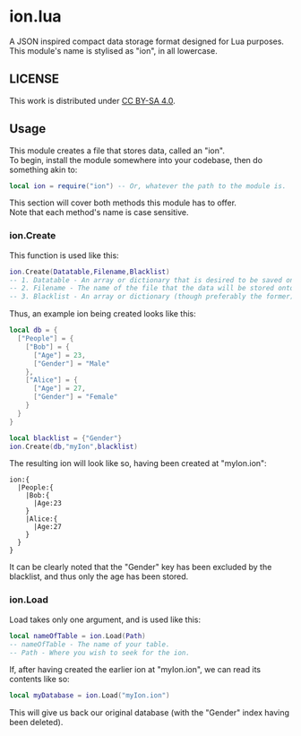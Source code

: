 # ion.lua

A JSON inspired compact data storage format designed for Lua purposes.
This module's name is stylised as "ion", in all lowercase.

## LICENSE

This work is distributed under [CC BY-SA 4.0](https://creativecommons.org/licenses/by-sa/4.0/).

## Usage

This module creates a file that stores data, called an "ion".\
To begin, install the module somewhere into your codebase, then do something akin to:
```lua
local ion = require("ion") -- Or, whatever the path to the module is.
```
This section will cover both methods this module has to offer.\
Note that each method's name is case sensitive.

### ion.Create

This function is used like this:
```lua
ion.Create(Datatable,Filename,Blacklist)
-- 1. Datatable - An array or dictionary that is desired to be saved onto an ion.
-- 2. Filename - The name of the file that the data will be stored onto.
-- 3. Blacklist - An array or dictionary (though preferably the former) containing Datatable indices that will be excluded.
```
Thus, an example ion being created looks like this:
```lua
local db = {
  ["People"] = {
    ["Bob"] = {
      ["Age"] = 23,
      ["Gender"] = "Male"
    },
    ["Alice"] = {
      ["Age"] = 27,
      ["Gender"] = "Female"
    }
  }
}

local blacklist = {"Gender"}
ion.Create(db,"myIon",blacklist)
```
The resulting ion will look like so, having been created at "myIon.ion":
```
ion:{
  |People:{
    |Bob:{
      |Age:23
    }
    |Alice:{
      |Age:27
    }
  }
}
```
It can be clearly noted that the "Gender" key has been excluded by the blacklist, and thus only the age has been stored.

### ion.Load
Load takes only one argument, and is used like this:
```lua
local nameOfTable = ion.Load(Path)
-- nameOfTable - The name of your table.
-- Path - Where you wish to seek for the ion.
```
If, after having created the earlier ion at "myIon.ion", we can read its contents like so:
```lua
local myDatabase = ion.Load("myIon.ion")
```
This will give us back our original database (with the "Gender" index having been deleted).
